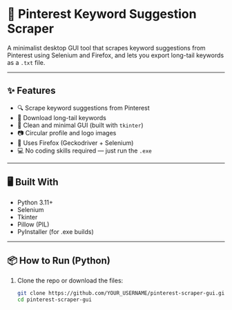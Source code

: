 # 📌 Pinterest Keyword Suggestion Scraper

A minimalist desktop GUI tool that scrapes keyword suggestions from Pinterest using Selenium and Firefox, and lets you export long-tail keywords as a `.txt` file.

---

## ✨ Features

- 🔍 Scrape keyword suggestions from Pinterest
- 📁 Download long-tail keywords
- 🎨 Clean and minimal GUI (built with `tkinter`)
- 📷 Circular profile and logo images
- 🦊 Uses Firefox (Geckodriver + Selenium)
- 💻 No coding skills required — just run the `.exe`

---

## 🖥️ Built With

- Python 3.11+
- Selenium
- Tkinter
- Pillow (PIL)
- PyInstaller (for .exe builds)

---

## 📦 How to Run (Python)

1. Clone the repo or download the files:
   ```bash
   git clone https://github.com/YOUR_USERNAME/pinterest-scraper-gui.git
   cd pinterest-scraper-gui
